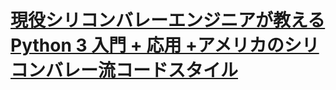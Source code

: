 # [現役シリコンバレーエンジニアが教える Python 3 入門 + 応用 +アメリカのシリコンバレー流コードスタイル](https://www.udemy.com/course/python-beginner/?couponCode=KEEPLEARNING)
